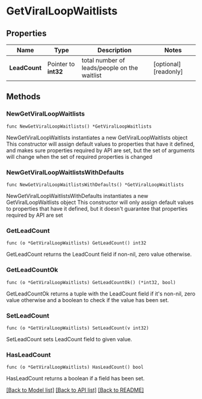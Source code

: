 # GetViralLoopWaitlists

## Properties

Name | Type | Description | Notes
------------ | ------------- | ------------- | -------------
**LeadCount** | Pointer to **int32** | total number of leads/people on the waitlist | [optional] [readonly] 

## Methods

### NewGetViralLoopWaitlists

`func NewGetViralLoopWaitlists() *GetViralLoopWaitlists`

NewGetViralLoopWaitlists instantiates a new GetViralLoopWaitlists object
This constructor will assign default values to properties that have it defined,
and makes sure properties required by API are set, but the set of arguments
will change when the set of required properties is changed

### NewGetViralLoopWaitlistsWithDefaults

`func NewGetViralLoopWaitlistsWithDefaults() *GetViralLoopWaitlists`

NewGetViralLoopWaitlistsWithDefaults instantiates a new GetViralLoopWaitlists object
This constructor will only assign default values to properties that have it defined,
but it doesn't guarantee that properties required by API are set

### GetLeadCount

`func (o *GetViralLoopWaitlists) GetLeadCount() int32`

GetLeadCount returns the LeadCount field if non-nil, zero value otherwise.

### GetLeadCountOk

`func (o *GetViralLoopWaitlists) GetLeadCountOk() (*int32, bool)`

GetLeadCountOk returns a tuple with the LeadCount field if it's non-nil, zero value otherwise
and a boolean to check if the value has been set.

### SetLeadCount

`func (o *GetViralLoopWaitlists) SetLeadCount(v int32)`

SetLeadCount sets LeadCount field to given value.

### HasLeadCount

`func (o *GetViralLoopWaitlists) HasLeadCount() bool`

HasLeadCount returns a boolean if a field has been set.


[[Back to Model list]](../../README.md#documentation-for-models) [[Back to API list]](../../README.md#documentation-for-api-endpoints) [[Back to README]](../../README.md)


